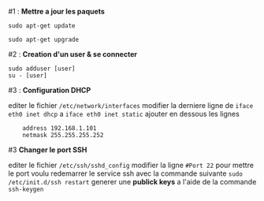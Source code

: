 #1 : **Mettre a jour les paquets**

`sudo apt-get update`

`sudo apt-get upgrade`

#2 : **Creation d'un user & se connecter**

```
sudo adduser [user]
su - [user]
```

#3 : **Configuration DHCP**

editer le fichier `/etc/network/interfaces`
modifier la derniere ligne de `iface eth0 inet dhcp` a `iface eth0 inet static`
ajouter en dessous les lignes
```
	address 192.168.1.101
	netmask 255.255.255.252
```

#3 **Changer le port SSH**

editer le fichier `/etc/ssh/sshd_config`
modifier la ligne `#Port 22` pour mettre le port voulu
redemarrer le service ssh avec la commande suivante `sudo /etc/init.d/ssh restart`
generer une **publick keys** a l'aide de la commande `ssh-keygen`
